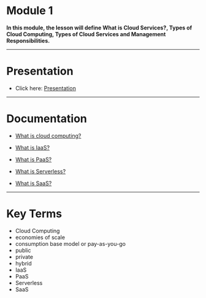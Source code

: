 # Module 1

****In this module, the lesson will define What is Cloud Services?, Types of Cloud Computing, Types of Cloud Services and Management Responsibilities.****

---

# Presentation

- Click here: [Presentation](https://prezi.com/view/1lDGIT4YFgxHuSkiKG5w/)

---

# Documentation

- [What is cloud computing?](https://azure.microsoft.com/en-us/overview/what-is-cloud-computing/)

- [What is IaaS?](https://azure.microsoft.com/en-us/overview/what-is-iaas/)

- [What is PaaS?](https://azure.microsoft.com/en-us/overview/what-is-paas/)

- [What is Serverless?](https://azure.microsoft.com/en-us/overview/what-is-serverless-computing/)

- [What is SaaS?](https://azure.microsoft.com/en-us/overview/what-is-saas/)

---

# Key Terms

- Cloud Computing 
- economies of scale
- consumption base model or pay-as-you-go
- public
- private
- hybrid
- IaaS
- PaaS
- Serverless
- SaaS
